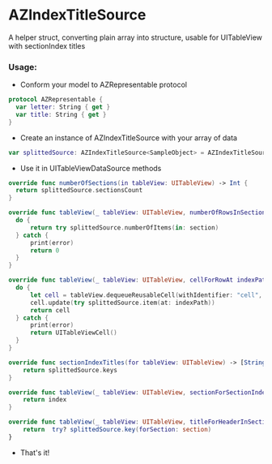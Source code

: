 # AZIndexTitleSource
A helper struct, converting plain array into structure, usable for UITableView with sectionIndex titles

### Usage:

- Conform your model to AZRepresentable protocol
```swift
protocol AZRepresentable {
  var letter: String { get }
  var title: String { get }
}
```
- Create an instance of AZIndexTitleSource with your array of data
```swift
var splittedSource: AZIndexTitleSource<SampleObject> = AZIndexTitleSource(source: data)
```
- Use it in UITableViewDataSource methods
```swift
override func numberOfSections(in tableView: UITableView) -> Int {
  return splittedSource.sectionsCount
}

override func tableView(_ tableView: UITableView, numberOfRowsInSection section: Int) -> Int {
  do {
      return try splittedSource.numberOfItems(in: section)
  } catch {
      print(error)
      return 0
  }
}

override func tableView(_ tableView: UITableView, cellForRowAt indexPath: IndexPath) -> UITableViewCell {
  do {
      let cell = tableView.dequeueReusableCell(withIdentifier: "cell", for: indexPath) as! SampleTableViewCell
      cell.update(try splittedSource.item(at: indexPath))
      return cell
  } catch {
      print(error)
      return UITableViewCell()
  }
}

override func sectionIndexTitles(for tableView: UITableView) -> [String]? {
    return splittedSource.keys
}

override func tableView(_ tableView: UITableView, sectionForSectionIndexTitle title: String, at index: Int) -> Int {
    return index
}

override func tableView(_ tableView: UITableView, titleForHeaderInSection section: Int) -> String? 
    return  try? splittedSource.key(forSection: section)
}
```
- That's it!

